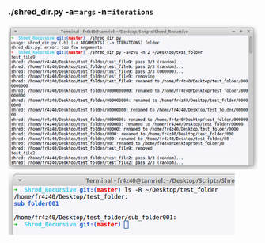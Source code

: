 ### ./shred_dir.py -a=`args` -n=`iterations`


![screenshot_001](https://raw.githubusercontent.com/fr4z40/Scripts/master/Shred_Recursive/Screenshot_2017-01-22_13-33-53.png)
![screenshot_002](https://raw.githubusercontent.com/fr4z40/Scripts/master/Shred_Recursive/Screenshot_2017-01-22_13-34-29.png)
